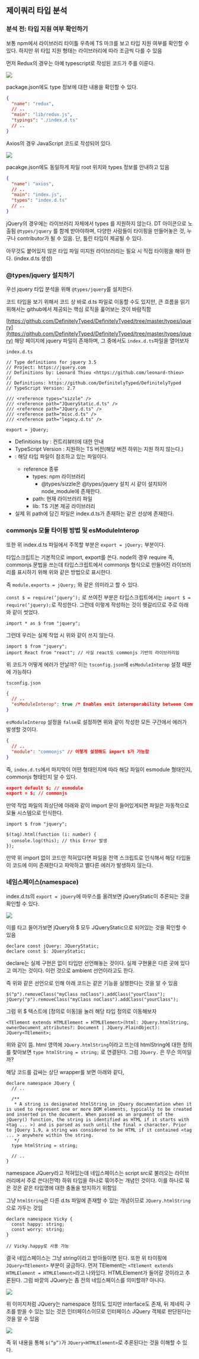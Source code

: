 ﻿## 제이쿼리 타입 분석

### 분석 전: 타입 지원 여부 확인하기

보통 npm에서 라이브러리 타이틀 우측에 TS 마크를 보고 타입 지원 여부를 확인할 수 있다.
하지만 위 타입 지원 형태는 라이브러리에 따라 조금씩 다를 수 있음

먼저 Redux의 경우는 아예 typescript로 작성된 코드가 주를 이룬다.

![](../img/230104-1.png)

package.json에도 type 정보에 대한 내용을 확인할 수 있다.

```json
{
  "name": "redux",
  // ..
  "main": "lib/redux.js",
  "typings": "./index.d.ts"
  // ..
}
```

Axios의 경우 JavaScript 코드로 작성되어 있다.

![](../img/230104-2.png)

pacakge.json에도 동일하게 파일 root 위치와 types 정보를 안내하고 있음

```json
{
  "name": "axios",
  // ..
  "main": "index.js",
  "types": "index.d.ts"
  // ..
}
```

jQuery의 경우에는 라이브러리 자체에서 types 를 지원하지 않는다. DT 아이콘으로 노출됨
`@types/jquery` 를 함께 받아야하며, 다양한 사람들이 타이핑을 만들어놓은 것, 누구나 contributor가 될 수 있음. 단, 틀린 타입이 제공될 수 있다.

아무것도 붙어있지 않은 타입 파일 미지원 라이브러리는 필요 시 직접 타이핑을 해야 한다. (index.d.ts 생성)

### @types/jquery 설치하기

우선 jquery 타입 분석을 위해 `@types/jquery`를 설치한다.

코드 타입을 보기 위해서 코드 상 바로 d.ts 파일로 이동할 수도 있지만, 큰 흐름을 읽기 위해서는 github에서 제공되는 핵심 로직을 훑어보는 것이 바람직함

[https://github.com/DefinitelyTyped/DefinitelyTyped/tree/master/types/jquery](https://github.com/DefinitelyTyped/DefinitelyTyped/tree/master/types/jquery) 해당 페이지에 jquery 파일이 존재하며, 그 중에서도 `index.d.ts`파일을 열어보자

`index.d.ts`

```tsx
// Type definitions for jquery 3.5
// Project: https://jquery.com
// Definitions by: Leonard Thieu <https://github.com/leonard-thieu>
//                 ..
// Definitions: https://github.com/DefinitelyTyped/DefinitelyTyped
// TypeScript Version: 2.7

/// <reference types="sizzle" />
/// <reference path="JQueryStatic.d.ts" />
/// <reference path="JQuery.d.ts" />
/// <reference path="misc.d.ts" />
/// <reference path="legacy.d.ts" />

export = jQuery;
```

- Definitions by : 컨트리뷰터에 대한 안내
- TypeScript Version : 지원하는 TS 버전(해당 버전 하위는 지원 하지 않는다.)
- <reference types=”..”> : 해당 타입 파일이 참조하고 있는 파일이다.
  - reference 종류
    - types: npm 라이브러리
      - @types/sizzle은 @types/jquery 설치 시 같이 설치되어 node_module에 존재한다.
    - path: 현재 라이브러리 파일
    - lib: TS 기본 제공 라이브러리
- 실제 위 path에 담긴 파일은 index.d.ts가 존재하는 같은 선상에 존재한다.

### commonjs 모듈 타이핑 방법 및 esModuleInterop

또한 위 index.d.ts 파일에서 주목할 부분은 `export = jQuery;` 부분이다.

타입스크립트는 기본적으로 import, export를 쓴다. node의 경우 require 즉, commonjs 문법을 쓰는데 타입스크립트에서 commonjs 형식으로 만들어진 라이브러리를 표시하기 위해 위와 같은 방법으로 표시한다.

즉 `module.exports = jQuery;` 와 같은 의미라고 할 수 있다.

`const $ = require(’jquery’);` 로 쓰여진 부분은 타입스크립트에서는 `import $ = require(’jquery);`로 작성한다. 그런데 이렇게 작성하는 것이 헷갈리므로 주로 아래와 같이 썻었다.

```tsx
import * as $ from "jquery";
```

그런데 우리는 실제 작업 시 위와 같이 쓰지 않는다.

```tsx
import $ from "jquery";
import React from "react"; // 사실 react도 commonjs 기반의 라이브러리임
```

위 코드가 어떻게 에러가 안날까? 이는 `tsconfig.json`에 `esModuleInterop` 설정 때문에 가능하다

`tsconfig.json`

```json
{
  // ..
  "esModuleInterop": true /* Enables emit interoperability between CommonJS and ES Modules via creation of namespace objects for all imports. Implies 'allowSyntheticDefaultImports'. */
}
```

`esModuleInterop` 설정을 `false`로 설정하면 위와 같이 작성한 모든 구간에서 에러가 발생할 것이다.

```json
{
  // ..
  "module": "commonjs" // 이렇게 설정해도 import $가 가능함
}
```

즉, `index.d.ts`에서 마지막이 어떤 형태인지에 따라 해당 파일이 esmodule 형태인지, commonjs 형태인지 알 수 있다.

```json
export default $; // esmodule
export = $; // commonjs
```

만약 작업 파일의 최상단에 아래와 같이 import 문이 들어있게되면 파일은 자동적으로 모듈 시스템으로 인식한다.

```tsx
import $ from "jquery";

$(tag).html(function (i: number) {
  console.log(this); // this Error 발생
});
```

만약 위 import 없이 코드만 적혀있다면 파일을 전역 스크립트로 인식해서 해당 타입들이 코드에 이미 존재한다고 파악하고 별다른 에러가 발생하지 않는다.

### 네임스페이스(namespace)

index.d.ts의 `export = jQuery`에 마우스를 올려보면 jQueryStatic이 추론되는 것을 확인할 수 있다.

![](../img/230105-1.png)

이를 타고 들어가보면 jQuery와 $ 모두 JQueryStatic으로 되어있는 것을 확인할 수 있음

```tsx
declare const jQuery: JQueryStatic;
declare const $: JQueryStatic;
```

declare는 실제 구현은 없이 타입만 선언해놓는 것이다. 실제 구현물은 다른 곳에 있다고 여기는 것이다.
이런 것으로 ambient 선언이라고도 한다.

즉 위와 같은 선언으로 인해 아래 코드는 같은 기능을 실행한다는 것을 알 수 있음

```tsx
$("p").removeClass("myClass noClass").addClass("yourClass");
jQuery("p").removeClass("myClass noClass").addClass("yourClass");
```

그럼 위 $ 텍스트에 [정의로 이동]을 눌러 해당 타입 정의로 이동해보자

```tsx
<TElement extends HTMLElement = HTMLElement>(html: JQuery.htmlString, ownerDocument_attributes?: Document | JQuery.PlainObject): JQuery<TElement>;
```

위와 같이 뜸. html 영역에 `JQuery.htmlString`이라고 뜨는데 htmlString에 대한 정의를 찾아보면 `type htmlString = string;` 로 연결된다. 그럼 `JQuery.` 은 무슨 의미일까?

해당 코드를 감싸는 상단 wrapper를 보면 아래와 같다,

```tsx
declare namespace JQuery {
  // ..

  /**
   * A string is designated htmlString in jQuery documentation when it is used to represent one or more DOM elements, typically to be created and inserted in the document. When passed as an argument of the jQuery() function, the string is identified as HTML if it starts with <tag ... >) and is parsed as such until the final > character. Prior to jQuery 1.9, a string was considered to be HTML if it contained <tag ... > anywhere within the string.
   */
  type htmlString = string;

  // ..
}
```

namespace JQuery라고 적혀있는데 네임스페이스는 script src로 불러오는 라이브러리에서 주로 쓴다(전역)
하위 타입을 하나로 묶어주는 개념인 것이다. 이를 하나로 묶은 것은 같은 타입명에 대한 충돌을 방지하기 위함임

그냥 `htmlString`은 다른 d.ts 파일에 존재할 수 있는 개념이므로 `JQuery.htmlString`으로 가두는 것임

```tsx
declare namespace Vicky {
  const happy: string;
  const worry: string;
}

// Vicky.happy로 사용 가능
```

결국 네임스페이스는 그냥 string이라고 받아들이면 된다. 또한 위 타이핑에 `JQuery<TElement>` 부분이 궁금하다. 먼저 TElement는 `<TElement extends HTMLElement = HTMLElement>`라고 나와있다. HTMLElement가 들어갈 것이라고 추론된다. 그럼 바깥의 JQuery는 좀 전의 네임스페이스를 의미할까? 아니다.

![](../img/230105-2.png)

위 이미지처럼 JQuery는 namespace 정의도 있지만 interface도 존재, 뒤 제네릭 구조를 받을 수 있는 있는 것은 인터페이스이므로 인터페이스 JQuery 객체로 판단된다는 것을 알 수 있음

![](../img/230105-3.png)

즉 위 내용을 통해 `$(”p”)`가 `JQuery<HTMLElement>`로 추론된다는 것을 이해할 수 있다.
